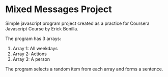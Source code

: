 # Mixed Messages Project

Simple javascript program project created as a practice for Coursera Javascript Course by Erick Bonilla.

The program has 3 arrays:

1. Array 1: All weekdays
2. Array 2: Actions
3. Array 3: A person

The program selects a random item from each array and forms a sentence.
